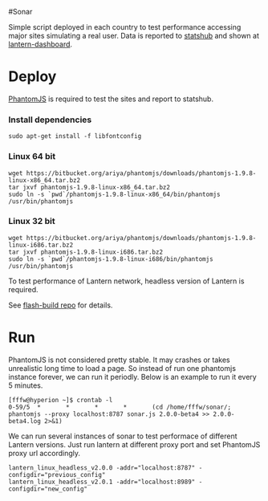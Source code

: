 #Sonar

Simple script deployed in each country to test performance accessing major sites simulating a real user.
Data is reported to [statshub](https://github.com/getlantern/statshub) and shown at [lantern-dashboard](http://lantern-dashboard.s3-website-us-east-1.amazonaws.com/sonar.html).

# Deploy

[PhantomJS](http://phantomjs.org/) is required to test the sites and report to statshub.

### Install dependencies

`sudo apt-get install -f libfontconfig`

### Linux 64 bit

```
wget https://bitbucket.org/ariya/phantomjs/downloads/phantomjs-1.9.8-linux-x86_64.tar.bz2
tar jxvf phantomjs-1.9.8-linux-x86_64.tar.bz2
sudo ln -s `pwd`/phantomjs-1.9.8-linux-x86_64/bin/phantomjs /usr/bin/phantomjs
```

### Linux 32 bit

```
wget https://bitbucket.org/ariya/phantomjs/downloads/phantomjs-1.9.8-linux-i686.tar.bz2
tar jxvf phantomjs-1.9.8-linux-i686.tar.bz2
sudo ln -s `pwd`/phantomjs-1.9.8-linux-i686/bin/phantomjs /usr/bin/phantomjs
```

To test performance of Lantern network, headless version of Lantern is required.

See [flash-build repo](https://github.com/getlantern/flashlight-build#building-headless-version) for details.

# Run

PhantomJS is not considered pretty stable. It may crashes or takes unrealistic long time to load a page. So instead of run one phantomjs instance forever, we can run it periodly. Below is an example to run it every 5 minutes.

```
[fffw@hyperion ~]$ crontab -l
0-59/5  *       *       *       *       (cd /home/fffw/sonar/; phantomjs --proxy localhost:8787 sonar.js 2.0.0-beta4 >> 2.0.0-beta4.log 2>&1)
```

We can run several instances of sonar to test performace of different Lantern versions. Just run lantern at different proxy port and set PhantomJS proxy url accordingly.
```
lantern_linux_headless_v2.0.0 -addr="localhost:8787" -configdir="previous_config"
lantern_linux_headless_v2.0.1 -addr="localhost:8989" -configdir="new_config"
```
